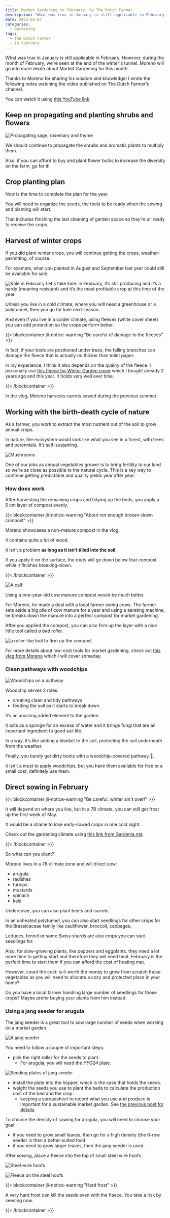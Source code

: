 ```yaml
---
title: Market Gardening in February, by The Dutch Farmer
description: "What was true in January is still applicable in February. However, during the month of February, we are seen the end of the winter's tunnel. Moreno will go into more depth about Market Gardening for this month."
date: 2023-02-07
categories:
  - Gardening
tags:
  - The Dutch Farmer
  - In February
---
```


What was true in January is still applicable in February. However, during the month of February, we’re seen at the end of the winter's tunnel. Moreno will go into more depth about Market Gardening for this month.

Thanks to Moreno for sharing his wisdom and knowledge! I wrote the following notes watching the video published on The Dutch Farmer’s channel.

<!-- more -->

You can watch it using [this YouTube link](https://www.youtube.com/watch?v=KB7mGo8RY2k).

## Keep on propagating and planting shrubs and flowers

![Propagating sage, rosemary and thyme](images/propagating-sage-rosemary-and-thyme.jpg "Credits: image taken from The Dutch Farmer's vlog")

We should continue to propagate the shrubs and aromatic plants to multiply them.

Also, if you can afford to buy and plant flower bulbs to increase the diversity on the farm, go for it!

## Crop planting plan

Now is the time to complete the plan for the year.

You will need to organize the seeds, the tools to be ready when the sowing and planting will start.

That includes finishing the last cleaning of garden space so they’re all ready to receive the crops.

## Harvest of winter crops

If you did plant winter crops, you will continue getting the crops, weather-permitting, of course.

For example, what you planted in August and September last year could still be available for sale.

![Kale in February](/images/2023-02-07-kale-in-february.jpg "Credits: image taken from The Dutch Farmer's vlog") Let's take kale: in February, it’s still producing and it’s a hardy (meaning resistant) and it’s the most profitable crop at this time of the year.

Unless you live in a cold climate, where you will need a greenhouse or a polytunnel, then you go for kale next season.

And even if you live in a colder climate, using fleeces (white cover sheet) you can add protection so the crops perform better.

{{< blockcontainer jli-notice-warning "Be careful of damage to the fleeces" >}}

In fact, if your beds are positioned under trees, the falling branches can damage the fleece that is actually no thicker than toilet paper.

In my experience, I think it also depends on the quality of the fleece. I personally use [this fleece for Winter Garden cover](https://amzn.to/3Cwfuoo) which I bought already 2 years ago and this year. It holds very well over time.

{{< /blockcontainer >}}

In the vlog, Moreno harvests carrots sowed during the previous summer.

## Working with the birth-death cycle of nature

As a farmer, you work to extract the most nutrient out of the soil to grow annual crops.

In nature, the ecosystem would look like what you see in a forest, with trees and perennials. It’s self-sustaining.

![Mushrooms](images/mushrooms.jpg "Mushrooms play an important role into the birth and death or decay cycle. Credits: image taken from The Dutch Farmer's vlog")

One of our jobs as annual vegetables grower is to bring fertility to our land so we’re as close as possible to the natural cycle. This is a key way to continue getting predictable and quality yields year after year.

### How does work

After harvesting the remaining crops and tidying up the beds, you apply a 5 cm layer of compost evenly.

{{< blockcontainer jli-notice-warning "About not enough broken-down compost" >}}

Moreno showcases a non-mature compost in the vlog.

It contains quite a lot of wood.

It isn’t a problem **as long as it isn’t tilled into the soil**.

If you apply it on the surface, the roots will go down below that compost while it finishes breaking-down.

{{< /blockcontainer >}}

![A calf](images/a-young-calf.jpg "Credits: image taken from The Dutch Farmer's vlog")

Using a one-year-old cow manure compost would be much better.

For Moreno, he made a deal with a local farmer owing cows. The farmer sets aside a big pile of cow manure for a year and using a aerating machine, he breaks down the manure into a perfect compost for market gardening.

After you applied the compost, you can also firm up the layer with a nice little tool called _a bed roller_.

![a roller-like tool to firm up the compost](images/a-roller-like-tool-to-firm-used-to-firm-up-the-compost.jpg "Credits: image taken from The Dutch Farmer's vlog")

For more details about low-cost tools for market gardening, check out [this vlog from Moreno](https://www.youtube.com/watch?v=yUFr0C1FJjE) which I will cover someday.

### Clean pathways with woodchips

![Woodchips on a pathway](images/woodchips-on-a-pathway.jpg "Credits: image taken from The Dutch Farmer's vlog")

Woodchip serves 2 roles:

- creating clean and tidy pathways
- feeding the soil as it starts to break down.

It’s an amazing added element to the garden.

It acts as a sponge for an excess of water and it brings fungi that are an important ingredient to good soil life.

In a way, it’s like adding a blanket to the soil, protecting the soil underneath from the weather.

Finally, you barely get dirty boots with a woodchip-covered pathway 🌟.

It isn’t a must to apply woodchips, but you have them available for free or a small cost, definitely use them.

## Direct sowing in February

{{< blockcontainer jli-notice-warning "Be careful: winter ain't over!" >}}

It will depend on where you live, but in a 7B climate, you can still get frost up the first week of May.

It would be a shame to lose early-sowed crops in one cold night.

Check out the gardening climate using [this link from Gardenia.net](https://www.gardenia.net/guide/european-hardiness-zones).

{{< /blockcontainer >}}

So what can you plant?

Moreno lives in a 7B climate zone and will direct sow:

- arugula
- radishes
- turnips
- mustards
- spinach
- kale

Undercover, you can also plant beets and carrots.

In an unheated polytunnel, you can also start seedlings for other crops for the Brassicaceae family like cauliflower, broccoli, cabbages.

Lettuces, fennel or some Swiss shards are also crops you can start seedlings for.

Also, for slow-growing plants, like peppers and eggplants, they need a lot more time to getting start and therefore they will need heat. February is the perfect time to start them if you can afford the cost of heating mat.

However, count the cost: is it worth the money to grow from scratch those vegetables as you will need to allocate a cozy and protected place in your home?

Do you have a local farmer handling large number of seedlings for those crops? Maybe prefer buying your plants from him instead.

### Using a jang seeder for arugula

The jang seeder is a great tool to sow large number of seeds when working on a market garden.

![A jang seeder](images/jang-seeder.jpg 'Credit: woodwardcrossingscountrybasics.com')

You need to follow a couple of important steps:

- pick the right roller for the seeds to plant.
  - For arugula, you will need the _YYG24_ plate.

![Seeding plates of jang seeder](images/seeding-plates-of-jang-seeder.jpg "Credits: image taken from The Dutch Farmer's vlog")

- install the plate into the hopper, which is the case that holds the seeds.
- weight the seeds you use to plant the beds to calculate the production cost of the bed and the crop.
  - keeping a spreadsheet to record what you use and produce is important for a sustainable market garden. See [the previous post for details](../../2023-01/market-gardening-in-january-the-dutch-farmer/index.md#work-on-projects-and-planning).

To choose the density of sowing for arugula, you will need to choose your goal:

- if you need to grow small leaves, then go for a high density (the 6-row seeder is then a better-suited tool)
- if you need to grow larger leaves, then the jang seeder is used.

After sowing, place a fleece into the top of small steel wire hoofs

![Steel-wire hoofs](images/steel-wire-hoofs.jpg "Credits: image taken from The Dutch Farmer's vlog")

![Fleece on the steel hoofs](images/fleece-on-the-steel-hoofs.jpg "Using simple pegs, you will secure the fleece into the ground. It’s really important to do so to make sure the crops survive. Credits: image taken from The Dutch Farmer's vlog")

{{< blockcontainer jli-notice-warning "Hard frost" >}}

A very hard frost can kill the seeds even with the fleece. You take a risk by seeding now.

{{< /blockcontainer >}}
